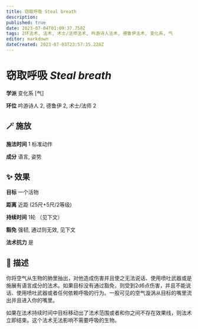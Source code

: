```yaml
---
title: 窃取呼吸 Steal breath
description: 
published: true
date: 2023-07-04T01:09:37.758Z
tags: 2环法术, 法术, 术士/法师法术, 吟游诗人法术, 德鲁伊法术, 变化系, 气
editor: markdown
dateCreated: 2023-07-03T23:57:35.228Z
---
```


# **窃取呼吸** *Steal breath*

**学派** 变化系 \[气\] 

**环位** 吟游诗人 2, 德鲁伊 2, 术士/法师 2

## 🪄 施放

**施法时间** 1 标准动作

**成分** 语言, 姿势

## ✨ 效果 

**目标** 一个活物 

**距离** 近距 (25尺+5尺/2等级)  

**持续时间** 1轮 （见下文） 

**豁免** 强韧, 通过则无效, 见下文

**法术抗力** 是

## 📖 描述

你将空气从生物的肺里抽出，对他造成伤害并且使之无法说话、使用喷吐武器或是施展有语言成分的法术。如果目标没有通过豁免，则受到2d6点伤害，并且不能说话、使用喷吐武器或者任何依赖呼吸的行为。一股可见的空气漩涡从目标的嘴里流出并且进入你的嘴里。

如果在法术持续时间中目标移动出了法术范围或者和你之间不存在效果线，则法术立即结束。这个法术无法影响不需要呼吸的生物。
    